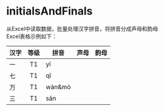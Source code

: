 # initialsAndFinals
从Excel中读取数据，批量处理汉字拼音，将拼音分成声母和韵母  
Excel表格示例如下：  

|汉字|等级|拼音|声母|韵母|
|-|:-:|-|-|-|
|一|T1|yī|||
|七|T1|qī|||
|万|T1|wàn&mò|||
|三|T1|sān|||

